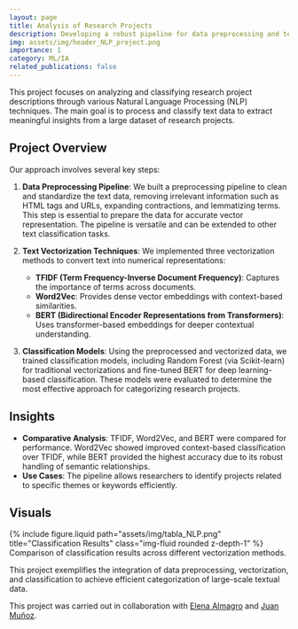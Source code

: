 ```yaml
---
layout: page
title: Analysis of Research Projects
description: Developing a robust pipeline for data preprocessing and text vectorization for classification tasks.
img: assets/img/header_NLP_project.png 
importance: 1
category: ML/IA
related_publications: false
---
```


This project focuses on analyzing and classifying research project descriptions through various Natural Language Processing (NLP) techniques. The main goal is to process and classify text data to extract meaningful insights from a large dataset of research projects.

## Project Overview

Our approach involves several key steps:

1. **Data Preprocessing Pipeline**:
   We built a preprocessing pipeline to clean and standardize the text data, removing irrelevant information such as HTML tags and URLs, expanding contractions, and lemmatizing terms. This step is essential to prepare the data for accurate vector representation. The pipeline is versatile and can be extended to other text classification tasks.

2. **Text Vectorization Techniques**:
   We implemented three vectorization methods to convert text into numerical representations:
   - **TFIDF (Term Frequency-Inverse Document Frequency)**: Captures the importance of terms across documents.
   - **Word2Vec**: Provides dense vector embeddings with context-based similarities.
   - **BERT (Bidirectional Encoder Representations from Transformers)**: Uses transformer-based embeddings for deeper contextual understanding.

3. **Classification Models**:
   Using the preprocessed and vectorized data, we trained classification models, including Random Forest (via Scikit-learn) for traditional vectorizations and fine-tuned BERT for deep learning-based classification. These models were evaluated to determine the most effective approach for categorizing research projects.

## Insights

- **Comparative Analysis**: TFIDF, Word2Vec, and BERT were compared for performance. Word2Vec showed improved context-based classification over TFIDF, while BERT provided the highest accuracy due to its robust handling of semantic relationships.
- **Use Cases**: The pipeline allows researchers to identify projects related to specific themes or keywords efficiently.

## Visuals

<div class="row justify-content-sm-center">
    <div class="col-sm-8 mt-3 mt-md-0">
        {% include figure.liquid path="assets/img/tabla_NLP.png" title="Classification Results" class="img-fluid rounded z-depth-1" %}
    </div>
</div>
<div class="caption">
    Comparison of classification results across different vectorization methods.
</div>



This project exemplifies the integration of data preprocessing, vectorization, and classification to achieve efficient categorization of large-scale textual data.

This project was carried out in collaboration with [Elena Almagro](https://www.linkedin.com/in/elena-almagro-azor-a06942217/) and [Juan Muñoz](https://www.linkedin.com/in/juan-munoz-villalon/).
